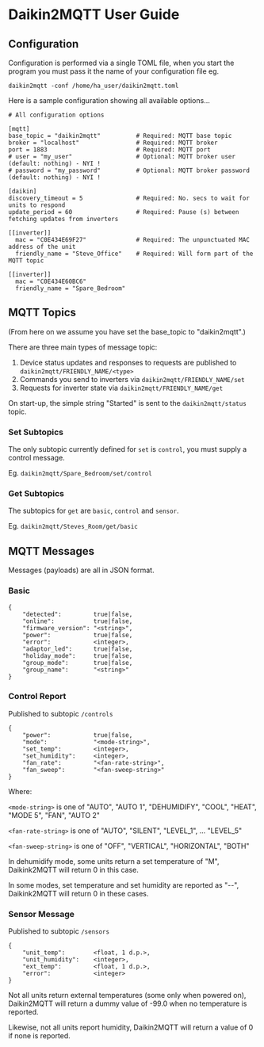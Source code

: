 # Daikin2MQTT User Guide

## Configuration

Configuration is performed via a single TOML file, when you start the program you must pass it the name of your configuration file eg. 

`daikin2mqtt -conf /home/ha_user/daikin2mqtt.toml`

Here is a sample configuration showing all available options...
```
# All configuration options

[mqtt]
base_topic = "daikin2mqtt"          # Required: MQTT base topic
broker = "localhost"                # Required: MQTT broker
port = 1883                         # Required: MQTT port
# user = "my_user"                  # Optional: MQTT broker user (default: nothing) - NYI !
# password = "my_password"          # Optional: MQTT broker password (default: nothing) - NYI !

[daikin]
discovery_timeout = 5               # Required: No. secs to wait for units to respond
update_period = 60                  # Required: Pause (s) between fetching updates from inverters

[[inverter]]
  mac = "C0E434E69F27"              # Required: The unpunctuated MAC address of the unit
  friendly_name = "Steve_Office"    # Required: Will form part of the MQTT topic
  
[[inverter]]
  mac = "C0E434E60BC6"             
  friendly_name = "Spare_Bedroom"  
```

## MQTT Topics

(From here on we assume you have set the base_topic to "daikin2mqtt".)

There are three main types of message topic:

1. Device status updates and responses to requests are published to `daikin2mqtt/FRIENDLY_NAME/<type>`
2. Commands you send to inverters via `daikin2mqtt/FRIENDLY_NAME/set`
3. Requests for inverter state via `daikin2mqtt/FRIENDLY_NAME/get`

On start-up, the simple string "Started" is sent to the `daikin2mqtt/status` topic.

### Set Subtopics
The only subtopic currently defined for `set` is `control`, you must supply a control message.

Eg. `daikin2mqtt/Spare_Bedroom/set/control`

### Get Subtopics
The subtopics for `get` are `basic`, `control` and `sensor`.

Eg. `daikin2mqtt/Steves_Room/get/basic`

## MQTT Messages

Messages (payloads) are all in JSON format.

### Basic
```
{
    "detected":         true|false,
    "online":           true|false,
    "firmware_version": "<string>",
    "power":            true|false,
    "error":            <integer>,
    "adaptor_led":      true|false,
    "holiday_mode":     true|false,
    "group_mode":       true|false,
    "group_name":       "<string>"
}
```

### Control Report
Published to subtopic `/controls`
```
{
    "power":            true|false,
    "mode":             "<mode-string>",
    "set_temp":         <integer>,
    "set_humidity":     <integer>,
    "fan_rate":         "<fan-rate-string>",
    "fan_sweep":        "<fan-sweep-string>"
}   
```
Where:

`<mode-string>` is one of "AUTO", "AUTO 1", "DEHUMIDIFY", "COOL", "HEAT", "MODE 5", "FAN", "AUTO 2"

`<fan-rate-string>` is one of "AUTO", "SILENT", "LEVEL_1", ... "LEVEL_5"

`<fan-sweep-string>` is one of "OFF", "VERTICAL", "HORIZONTAL", "BOTH"

In dehumidify mode, some units return a set temperature of "M", Daikink2MQTT will return 0 in this case.

In some modes, set temperature and set humidity are reported as "--", Daikink2MQTT will return 0 in these cases.

### Sensor Message
Published to subtopic `/sensors`
```
{
    "unit_temp":        <float, 1 d.p.>,
    "unit_humidity":    <integer>,
    "ext_temp":         <float, 1 d.p.>,
    "error":            <integer>
}
```
Not all units return external temperatures (some only when powered on), Daikin2MQTT will return a dummy
value of -99.0 when no temperature is reported.

Likewise, not all units report humidity, Daikin2MQTT will return a value of 0 if none is reported.

